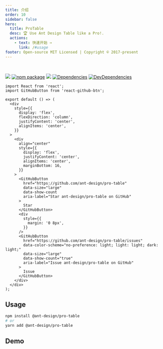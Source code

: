 ```yaml
---
title: 介绍
order: 10
sidebar: false
hero:
  title: ProTable
  desc: 🏆 Use Ant Design Table like a Pro!.
  actions:
    - text: 快速开始 →
      link: /#usage
footer: Open-source MIT Licensed | Copyright © 2017-present
---
```


<br/>

[![](https://img.shields.io/npm/dw/@ant-design/pro-table.svg)](https://www.npmjs.com/package/@ant-design/pro-table) [![npm package](https://img.shields.io/npm/v/@ant-design/pro-table.svg?style=flat-square?style=flat-square)](https://www.npmjs.com/package/@ant-design/pro-table) [![](https://img.shields.io/github/issues/ant-design/pro-table.svg)](https://github.com/ant-design/pro-table/issues) [![Dependencies](https://img.shields.io/david/ant-design/pro-table.svg?style=flat-square)](https://david-dm.org/ant-design/pro-table) [![DevDependencies](https://img.shields.io/david/dev/ant-design/pro-table.svg?style=flat-square)](https://david-dm.org/ant-design/pro-table?type=dev)

```tsx | inline
import React from 'react';
import GitHubButton from 'react-github-btn';

export default () => (
  <div
    style={{
      display: 'flex',
      flexDirection: 'column',
      justifyContent: 'center',
      alignItems: 'center',
    }}
  >
    <div
      align="center"
      style={{
        display: 'flex',
        justifyContent: 'center',
        alignItems: 'center',
        marginBottom: 16,
      }}
    >
      <GitHubButton
        href="https://github.com/ant-design/pro-table"
        data-size="large"
        data-show-count
        aria-label="Star ant-design/pro-table on GitHub"
      >
        Star
      </GitHubButton>
      <div
        style={{
          margin: '0 8px',
        }}
      />
      <GitHubButton
        href="https://github.com/ant-design/pro-table/issues"
        data-color-scheme="no-preference: light; light: light; dark: light;"
        data-size="large"
        data-show-count="true"
        aria-label="Issue ant-design/pro-table on GitHub"
      >
        Issue
      </GitHubButton>
    </div>
  </div>
);
```

## Usage

```bash
npm install @ant-design/pro-table
# or
yarn add @ant-design/pro-table
```

## Demo

<code src="./demo/single.tsx" />
